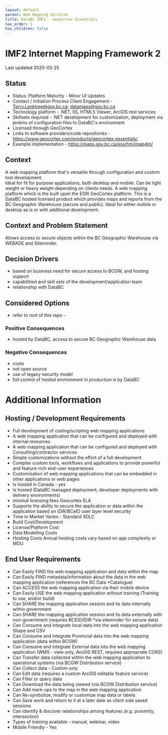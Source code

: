 ```yaml
---
layout: default
parent: Web Mapping Services
title: DataBC IMF2 - GeoCortex Essentials
nav_order: 1
has_children: false
---
```


# IMF2 Internet Mapping Framework 2

Last updated 2020-03-25

## Status

* Status: Platform Maturity - Minor UI Updates
* Contact / Initiation Process	Client Engagement - Terry.Lanktree@gov.bc.ca; datamaps@gov.bc.ca
* Technology platform - .NET, IIS, HTML5 Viewer, ArcGIS rest services
* Skillsets required - .NET development for customization, deployment via jenkins of configuration files to DataBC's environment
* Licensed through GeoCortex
* Links to software providers/code repositories - https://www.geocortex.com/products/geocortex-essentials/
* Example implementation - https://maps.gov.bc.ca/ess/hm/imap4m/

## Context

A web mapping platform that's versatile through configuration and custom tool development.  
Ideal for fit for purpose applications, both desktop and mobile.  Can be light weight or heavy weight depending on clients needs.
A web mapping platform which is the built upon the ESRI GeoCortex platform. 
This is a DataBC hosted licensed product which provides maps and reports from the BC Geographic Warehouse (secure and public). 
Ideal for either mobile or desktop as is or with additional development.  

## Context and Problem Statement

Allows access to secure objects within the BC Geographic Warehouse via WEBADE and Siteminder.

## Decision Drivers

* based on business need for secure access to BCGW, and hosting support
* capabilitied and skill sets of the development/application team
* relationship with DataBC

## Considered Options

* refer to root of this repo - 


### Positive Consequences 

* hosted by DataBC, access to secure BC Geographic Warehouse data


### Negative Consequences 

* costs
* not open source
* use of legacy security model
* full control of hosted environment in production is by DataBC


# Additional Information

## Hosting / Development Requirements
* Full development of coding/scripting web mapping applications 
* A web mapping application that can be configured and deployed with internal resources 
* A web mapping application that can be configured and deployed with Consulting/contractor services 
* Simple customizations without the effort of a full development 
* Complex custom tools, workflows and applications to provide powerful and feature-rich end-user experiences 
* Customization of web mapping applications that can be embedded in other applications or web pages 
* Is hosted in Canada	- yes
* Is hosted (DataBC managed deployment, developer deployments with delivery environments)	
* minimal licensing fees	Geocortex ELA
* Supports the ability to secure the application or data within the application based on IDIR/BCeID user layer level security	
* Time to Market	Varies - Standard SDLC
* Build Cost/Development	
* License/Platform Cost	
* Data Modelling Costs	
* Hosting Costs	Annual hosting costs vary based on app complexity or MOU

## End User Requirements	
* Can Easily FIND the web mapping application and data within the map	
* Can Easily FIND metadata/information about the data in the web mapping application (references the BC Data *Catalogue)
* Can ACCESS the web mapping application via their mobile device
* Can Easily USE the web mapping application without training (Training to use, and/or build)	
* Can SHARE the mapping application session and its data internally within government	
* Can SHARE the mapping application session and its data externally with non-government  (requires BCEID/IDIR *via siteminder for secure data)
* Can Consume and integrate local data into the web mapping application	Shape and CSV
* Can Consume and integrate Provincial data into the web mapping application	(data within BCGW)
* Can Consume and integrate External data into the web mapping application (WMS - view only, ArcGIS REST, requires appropriate CORS)
* Can Transfer data collected within the web mapping application to operational systems  (via BCGW Distribution service)
* Can Collect data - Custom only
* Can Edit data (requires a custom ArcGIS editable feature service)
* Can Filter or query data
* Can Download the data being viewed	(via BCGW Distribution service)
* Can Add mark-ups to the map in the web mapping application	
* Can Re-symbolize, modify or customize map data or labels	
* Can Save work and return to it at a later date as client side saved sessions
* Can Identify & discover relationships among features (e.g. proximity, intersection)	
* Types of training available	- manual, webinar, video
* Mobile Friendly	- Yes

